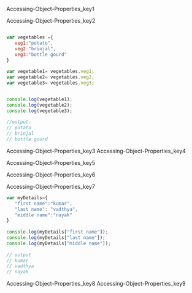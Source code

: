 Accessing-Object-Properties_key1



Accessing-Object-Properties_key2


```javascript

var vegetables ={
   veg1:"potato",
   veg2:"brinjal",
   veg3:"bottle gourd"
}
 
var vegetable1= vegetables.veg1;
var vegetable2= vegetables.veg2;
var vegetable3= vegetables.veg3;


console.log(vegetable1);
console.log(vegetable2);
console.log(vegetable3);
 
//output:
// potato
// brinjal
// bottle gourd

```

Accessing-Object-Properties_key3
Accessing-Object-Properties_key4



Accessing-Object-Properties_key5



Accessing-Object-Properties_key6



Accessing-Object-Properties_key7


```javascript
var myDetails={
   "first name":"kumar",
   "last name": "vadthya",
   "middle name":"nayak"
}
 
console.log(myDetails["first name"]);
console.log(myDetails["last name"]);
console.log(myDetails["middle name"]);
 
// output
// kumar
// vadthya
// nayak

```

Accessing-Object-Properties_key8
Accessing-Object-Properties_key9
